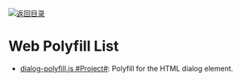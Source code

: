 [![返回目录](https://user-images.githubusercontent.com/5803001/38079637-ff0abcf0-3371-11e8-9b76-ad651620afc7.jpg)](https://github.com/wx-chevalier/Awesome-Lists)

# Web Polyfill List

- [dialog-polyfill.js #Project#](https://github.com/GoogleChrome/dialog-polyfill): Polyfill for the HTML dialog element.
